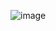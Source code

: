 ![image](https://github.com/nvmarzakov/SoftUni-HTML-and-CSS/assets/114495254/52bc2386-336f-4357-9b46-13b861107f49)
